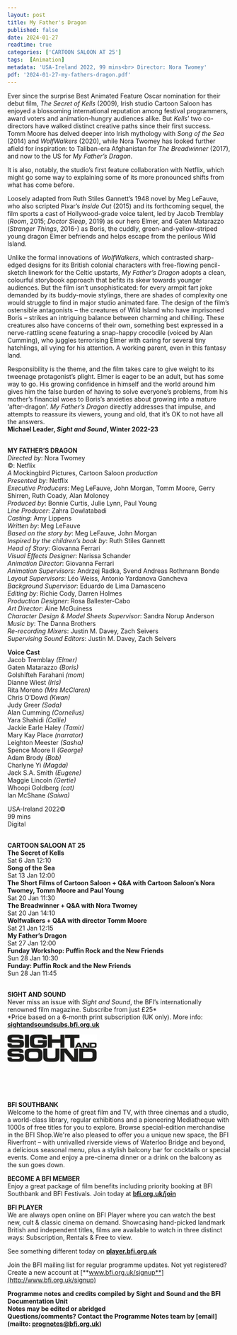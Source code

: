 ```yaml
---
layout: post
title: My Father's Dragon
published: false
date: 2024-01-27
readtime: true
categories: ['CARTOON SALOON AT 25']
tags:  [Animation]
metadata: 'USA-Ireland 2022, 99 mins<br> Director: Nora Twomey'
pdf: '2024-01-27-my-fathers-dragon.pdf'
---
```


Ever since the surprise Best Animated Feature Oscar nomination for their debut film, _The Secret of Kells_ (2009), Irish studio Cartoon Saloon has enjoyed a blossoming international reputation among festival programmers, award voters and animation-hungry audiences alike. But _Kells_’ two co-directors have walked distinct creative paths since their first success. Tomm Moore has delved deeper into Irish mythology with _Song of the Sea_ (2014) and _WolfWalkers_ (2020), while Nora Twomey has looked further afield for inspiration: to Taliban-era Afghanistan for _The Breadwinner_ (2017), and now to the US for _My Father’s Dragon_.

It is also, notably, the studio’s first feature collaboration with Netflix, which might go some way to explaining some of its more pronounced shifts from what has come before.

Loosely adapted from Ruth Stiles Gannett’s 1948 novel by Meg LeFauve, who also scripted Pixar’s _Inside Out_ (2015) and its forthcoming sequel, the film sports a cast of Hollywood-grade voice talent, led by Jacob Tremblay (_Room_, 2015; _Doctor Sleep_, 2019) as our hero Elmer, and Gaten Matarazzo (_Stranger Things_, 2016-) as Boris, the cuddly, green-and-yellow-striped young dragon Elmer befriends and helps escape from the perilous Wild Island.

Unlike the formal innovations of _WolfWalkers_, which contrasted sharp-edged designs for its British colonial characters with free-flowing pencil-sketch linework for the Celtic upstarts, _My Father’s Dragon_ adopts a clean, colourful storybook approach that befits its skew towards younger audiences. But the film isn’t unsophisticated: for every armpit fart joke demanded by its buddy-movie stylings, there are shades of complexity one would struggle to find in major studio animated fare. The design of the film’s ostensible antagonists – the creatures of Wild Island who have imprisoned Boris – strikes an intriguing balance between charming and chilling. These creatures also have concerns of their own, something best expressed in a nerve-rattling scene featuring a snap-happy crocodile (voiced by Alan Cumming), who juggles terrorising Elmer with caring for several tiny hatchlings, all vying for his attention. A working parent, even in this fantasy land.

Responsibility is the theme, and the film takes care to give weight to its tweenage protagonist’s plight. Elmer is eager to be an adult, but has some way to go. His growing confidence in himself and the world around him gives him the false burden of having to solve everyone’s problems, from his mother’s financial woes to Boris’s anxieties about growing into a mature ‘after-dragon’. _My Father’s Dragon_ directly addresses that impulse, and attempts to reassure its viewers, young and old, that it’s OK to not have all the answers.  
**Michael Leader, _Sight and Sound_, Winter 2022-23**
<br><br>

**MY FATHER’S DRAGON**  
_Directed by_: Nora Twomey  
©: Netflix  
_A_ Mockingbird Pictures, Cartoon Saloon _production_  
_Presented by_: Netflix  
_Executive Producers_: Meg LeFauve, John Morgan, Tomm Moore, Gerry Shirren, Ruth Coady,  Alan Moloney  
_Produced by_: Bonnie Curtis, Julie Lynn, Paul Young  
_Line Producer_: Zahra Dowlatabadi  
_Casting_: Amy Lippens  
_Written by_: Meg LeFauve  
_Based on the story by_: Meg LeFauve, John Morgan  
_Inspired by the children’s book by_:  Ruth Stiles Gannett  
_Head of Story_: Giovanna Ferrari  
_Visual Effects Designer_: Narissa Schander  
_Animation Director_: Giovanna Ferrari  
_Animation Supervisors_: Andrzej Radka,  Svend Andreas Rothmann Bonde  
_Layout Supervisors_: Léo Weiss,  Antonio Yardanova Gancheva  
_Background Supervisor_:  Eduardo de Lima Damasceno  
_Editing by_: Richie Cody, Darren Holmes  
_Production Designer_: Rosa Ballester-Cabo  
_Art Director_: Áine McGuiness  
_Character Design & Model Sheets Supervisor_: Sandra Norup Anderson  
_Music by_: The Danna Brothers  
_Re-recording Mixers_: Justin M. Davey, Zach Seivers  
_Supervising Sound Editors_: Justin M. Davey,  Zach Seivers

**Voice Cast**  
Jacob Tremblay _(Elmer)_  
Gaten Matarazzo _(Boris)_  
Golshifteh Farahani _(mom)_  
Dianne Wiest _(Iris)_  
Rita Moreno _(Mrs McClaren)_  
Chris O’Dowd _(Kwan)_  
Judy Greer _(Soda)_  
Alan Cumming _(Cornelius)_  
Yara Shahidi _(Callie)_  
Jackie Earle Haley _(Tamir)_  
Mary Kay Place _(narrator)_  
Leighton Meester _(Sasha)_  
Spence Moore II _(George)_  
Adam Brody _(Bob)_  
Charlyne Yi _(Magda)_  
Jack S.A. Smith _(Eugene)_  
Maggie Lincoln _(Gertie)_  
Whoopi Goldberg _(cat)_  
Ian McShane _(Saiwa)_

USA-Ireland 2022©  
99 mins  
Digital
<br><br>

**CARTOON SALOON AT 25**<br>
**The Secret of Kells**<br>
Sat 6 Jan 12:10<br>
**Song of the Sea**<br>
Sat 13 Jan 12:00<br>
**The Short Films of Cartoon Saloon + Q&A with Cartoon Saloon’s Nora Twomey, Tomm Moore and Paul Young**<br> 
Sat 20 Jan 11:30<br>
**The Breadwinner + Q&A with Nora Twomey**<br>
Sat 20 Jan 14:10<br>
**Wolfwalkers + Q&A with director Tomm Moore**<br>
Sat 21 Jan 12:15<br>
**My Father’s Dragon**<br>
Sat 27 Jan 12:00<br>
**Funday Workshop: Puffin Rock and the New Friends**<br>
Sun 28 Jan 10:30<br>
**Funday: Puffin Rock and the New Friends**<br>
Sun 28 Jan 11:45<br>
<br>

**SIGHT AND SOUND**<br>
Never miss an issue with _Sight and Sound_, the BFI’s internationally renowned film magazine. Subscribe from just £25*<br>
*Price based on a 6-month print subscription (UK only). More info: [**sightandsoundsubs.bfi.org.uk**](https://sightandsoundsubs.bfi.org.uk/subscribe)

<img style="float: left;" src="/img/sight-and-sound.jpg" width="40%" height="40%"><br><br><br><br><br><br><br><br>

**BFI SOUTHBANK**  
Welcome to the home of great film and TV, with three cinemas and a studio, a world-class library, regular exhibitions and a pioneering Mediatheque with 1000s of free titles for you to explore. Browse special-edition merchandise in the BFI Shop.We&#39;re also pleased to offer you a unique new space, the BFI Riverfront – with unrivalled riverside views of Waterloo Bridge and beyond, a delicious seasonal menu, plus a stylish balcony bar for cocktails or special events. Come and enjoy a pre-cinema dinner or a drink on the balcony as the sun goes down.  

**BECOME A BFI MEMBER**  
Enjoy a great package of film benefits including priority booking at BFI Southbank and BFI Festivals. Join today at [**bfi.org.uk/join**](http://www.bfi.org.uk/join)  

**BFI PLAYER**  
 We are always open online on BFI Player where you can watch the best new, cult &amp; classic cinema on demand. Showcasing hand-picked landmark British and independent titles, films are available to watch in three distinct ways: Subscription, Rentals &amp; Free to view.  

See something different today on [**player.bfi.org.uk**](https://player.bfi.org.uk)  

Join the BFI mailing list for regular programme updates. Not yet registered? Create a new account at [**www.bfi.org.uk/signup**](http://www.bfi.org.uk/signup)

**Programme notes and credits compiled by Sight and Sound and the BFI Documentation Unit  
Notes may be edited or abridged  
Questions/comments? Contact the Programme Notes team by [email](mailto: prognotes@bfi.org.uk)**

<!--stackedit_data:
eyJoaXN0b3J5IjpbLTQ5MjE1MDI5MF19
-->
